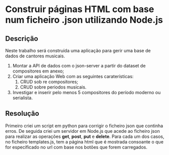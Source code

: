 # Construir páginas HTML com base num ficheiro .json utilizando Node.js

## Descrição
Neste trabalho será construída uma aplicação para gerir uma base de dados de cantores musicais. 
1. Montar a API de dados com o json-server a partir do dataset de compositores em anexo;
2. Criar uma aplicação Web com as seguintes caraterísticas:
    1. CRUD sob re compositores;
    2. CRUD sobre periodos musicais.
3. Investigar e inserir pelo menos 5 compositores do período moderno ou serialista.

## Resolução
Primeiro criei um script em python para corrigir o ficheiro json que continha erros. De seguida criei um servidor em Node.js que acede ao ficheiro json para realizar as operações **get**, **post**, **put** e **delete**. Para cada um dos casos, no ficheiro templates.js, tem a página html que é mostrada consoante o que for especificado no url com base nos botões que forem carregados.